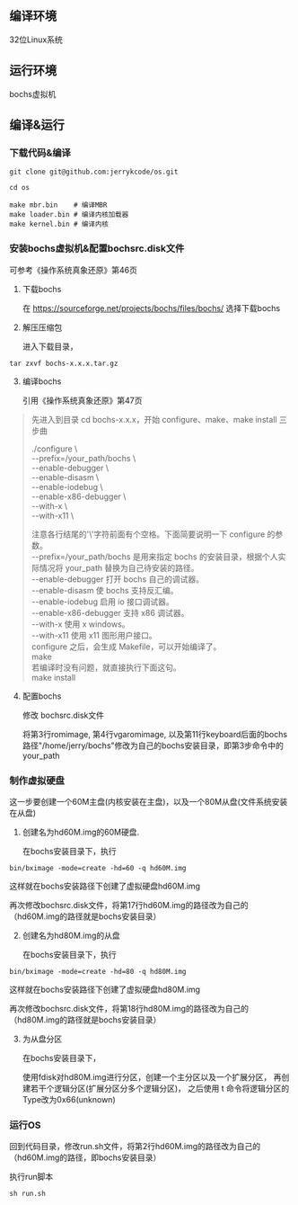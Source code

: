 ## 编译环境

32位Linux系统

## 运行环境

bochs虚拟机

## 编译&运行

### 下载代码&编译

```
git clone git@github.com:jerrykcode/os.git

cd os

make mbr.bin    # 编译MBR
make loader.bin # 编译内核加载器
make kernel.bin # 编译内核
```

### 安装bochs虚拟机&配置bochsrc.disk文件

可参考《操作系统真象还原》第46页

1. 下载bochs
   
   在 https://sourceforge.net/projects/bochs/files/bochs/ 选择下载bochs
2. 解压压缩包
   
   进入下载目录，

```
tar zxvf bochs-x.x.x.tar.gz
```

3. 编译bochs
   
   引用《操作系统真象还原》第47页

> 先进入到目录 cd bochs-x.x.x，开始 configure、make、make install 三步曲
> 
> ./configure \\  
> --prefix=/your_path/bochs \\  
> --enable-debugger \\  
> --enable-disasm \\  
> --enable-iodebug \\  
> --enable-x86-debugger \\  
> --with-x \\  
> --with-x11 \\  
> 
> 注意各行结尾的\'\\\'字符前面有个空格。下面简要说明一下 configure 的参数。  
> --prefix=/your_path/bochs 是用来指定 bochs 的安装目录，根据个人实际情况将 your_path 替换为自己待安装的路径。  
> --enable-debugger 打开 bochs 自己的调试器。  
> --enable-disasm 使 bochs 支持反汇编。  
> --enable-iodebug 启用 io 接口调试器。  
> --enable-x86-debugger 支持 x86 调试器。  
> --with-x 使用 x windows。  
> --with-x11 使用 x11 图形用户接口。  
> configure 之后，会生成 Makefile，可以开始编译了。  
> make  
> 若编译时没有问题，就直接执行下面这句。  
> make install  

4. 配置bochs
   
   修改 bochsrc.disk文件
   
   将第3行romimage, 第4行vgaromimage, 以及第11行keyboard后面的bochs路径"/home/jerry/bochs"修改为自己的bochs安装目录，即第3步命令中的 your_path

### 制作虚拟硬盘


这一步要创建一个60M主盘(内核安装在主盘)，以及一个80M从盘(文件系统安装在从盘)

1. 创建名为hd60M.img的60M硬盘.
   
   在bochs安装目录下，执行

```
bin/bximage -mode=create -hd=60 -q hd60M.img
```

这样就在bochs安装路径下创建了虚拟硬盘hd60M.img

再次修改bochsrc.disk文件，将第17行hd60M.img的路径改为自己的（hd60M.img的路径就是bochs安装目录）

2. 创建名为hd80M.img的从盘
   
   在bochs安装目录下，执行

```
bin/bximage -mode=create -hd=80 -q hd80M.img
```

这样就在bochs安装路径下创建了虚拟硬盘hd80M.img

再次修改bochsrc.disk文件，将第18行hd80M.img的路径改为自己的（hd80M.img的路径就是bochs安装目录）

3. 为从盘分区
   
   在bochs安装目录下，
   
   使用fdisk对hd80M.img进行分区，创建一个主分区以及一个扩展分区，
   再创建若干个逻辑分区(扩展分区分多个逻辑分区)，
   之后使用 t 命令将逻辑分区的Type改为0x66(unknown)

### 运行OS

回到代码目录，修改run.sh文件，将第2行hd60M.img的路径改为自己的（hd60M.img的路径，即bochs安装目录）

执行run脚本

```
sh run.sh
```


